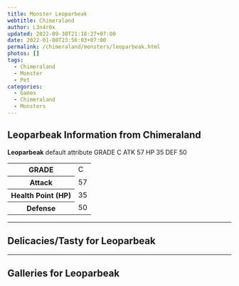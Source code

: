 ```yaml
---
title: Monster Leoparbeak
webtitle: Chimeraland
author: L3n4r0x
updated: 2022-09-30T21:18:27+07:00
date: 2022-01-08T23:56:03+07:00
permalink: /chimeraland/monsters/leoparbeak.html
photos: []
tags:
  - Chimeraland
  - Monster
  - Pet
categories:
  - Games
  - Chimeraland
  - Monsters
---
```


<section id="bootstrap-wrapper"><link rel="stylesheet" href="https://cdn.statically.io/gh/dimaslanjaka/Web-Manajemen/40ac3225/css/bootstrap-4.5-wrapper.css"/><h2>Leoparbeak Information from Chimeraland</h2><p><b>Leoparbeak</b> default attribute GRADE C ATK 57 HP 35 DEF 50<table><tr><th>GRADE</th><td>C</td></tr><tr><th>Attack</th><td>57</td></tr><tr><th>Health Point (HP)</th><td>35</td></tr><tr><th>Defense</th><td>50</td></tr></table></p><hr/><h2>Delicacies/Tasty for Leoparbeak</h2><hr/><div id="gallery"><h2>Galleries for Leoparbeak</h2><div class="row"></div></div></section>